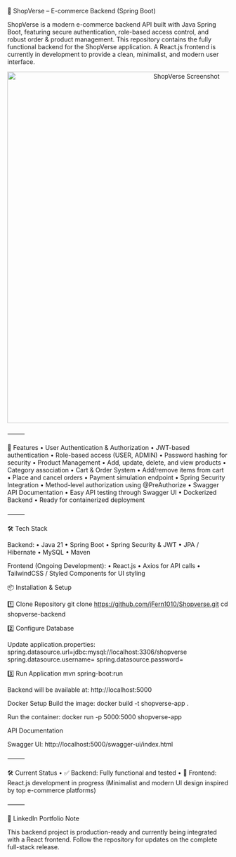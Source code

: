 🛒 ShopVerse – E-commerce Backend (Spring Boot)

ShopVerse is a modern e-commerce backend API built with Java Spring Boot, featuring secure authentication, role-based access control, and robust order & product management.
This repository contains the fully functional backend for the ShopVerse application.
A React.js frontend is currently in development to provide a clean, minimalist, and modern user interface.

<p align="center">
  <img width="800" alt="ShopVerse Screenshot" src="https://github.com/user-attachments/assets/92b83045-0ebb-4573-80e5-fd5ceaf1cd0e" />
</p>


⸻

🚀 Features
	•	User Authentication & Authorization
	•	JWT-based authentication
	•	Role-based access (USER, ADMIN)
	•	Password hashing for security
	•	Product Management
	•	Add, update, delete, and view products
	•	Category association
	•	Cart & Order System
	•	Add/remove items from cart
	•	Place and cancel orders
	•	Payment simulation endpoint
	•	Spring Security Integration
	•	Method-level authorization using @PreAuthorize
	•	Swagger API Documentation
	•	Easy API testing through Swagger UI
	•	Dockerized Backend
	•	Ready for containerized deployment

⸻

🛠️ Tech Stack

Backend:
	•	Java 21
	•	Spring Boot
	•	Spring Security & JWT
	•	JPA / Hibernate
	•	MySQL
	•	Maven

Frontend (Ongoing Development):
	•	React.js
	•	Axios for API calls
	•	TailwindCSS / Styled Components for UI styling

📦 Installation & Setup

1️⃣ Clone Repository
git clone https://github.com/jFern1010/Shopverse.git
cd shopverse-backend


2️⃣ Configure Database

Update application.properties:
spring.datasource.url=jdbc:mysql://localhost:3306/shopverse
spring.datasource.username=
spring.datasource.password=

3️⃣ Run Application
mvn spring-boot:run

Backend will be available at:
http://localhost:5000


Docker Setup
Build the image:
docker build -t shopverse-app .

Run the container:
docker run -p 5000:5000 shopverse-app


API Documentation

Swagger UI:
http://localhost:5000/swagger-ui/index.html

⸻

🛠️ Current Status
	•	✅ Backend: Fully functional and tested
	•	🔄 Frontend: React.js development in progress
(Minimalist and modern UI design inspired by top e-commerce platforms)

⸻

📌 LinkedIn Portfolio Note

This backend project is production-ready and currently being integrated with a React frontend.
Follow the repository for updates on the complete full-stack release.


